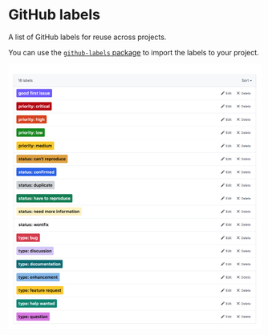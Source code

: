 # GitHub labels

A list of GitHub labels for reuse across projects.

You can use the [`github-labels` package](https://www.npmjs.com/package/github-labels) to import the labels to your project.

![GitHub labels list](github-labels.png)
